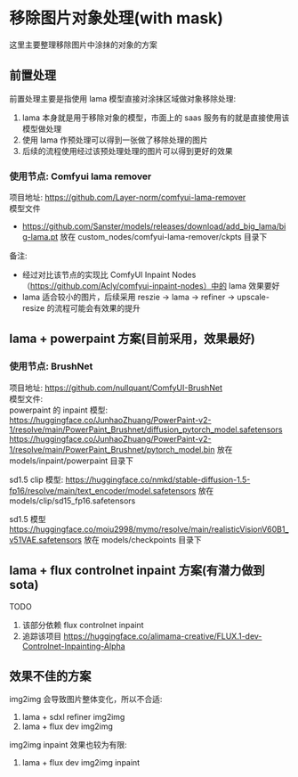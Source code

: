# 移除图片对象处理(with mask)
这里主要整理移除图片中涂抹的对象的方案

## 前置处理
前置处理主要是指使用 lama 模型直接对涂抹区域做对象移除处理:  
1. lama 本身就是用于移除对象的模型，市面上的 saas 服务有的就是直接使用该模型做处理  
1. 使用 lama 作预处理可以得到一张做了移除处理的图片  
1. 后续的流程使用经过该预处理处理的图片可以得到更好的效果

### 使用节点: Comfyui lama remover
项目地址: https://github.com/Layer-norm/comfyui-lama-remover  
模型文件  
- https://github.com/Sanster/models/releases/download/add_big_lama/big-lama.pt
放在 custom_nodes/comfyui-lama-remover/ckpts 目录下

备注:
- 经过对比该节点的实现比 ComfyUI Inpaint Nodes（https://github.com/Acly/comfyui-inpaint-nodes）中的 lama 效果要好  
- lama 适合较小的图片，后续采用 reszie -> lama -> refiner -> upscale-resize 的流程可能会有效果的提升  

## lama + powerpaint 方案(目前采用，效果最好)
### 使用节点: BrushNet  
项目地址: https://github.com/nullquant/ComfyUI-BrushNet  
模型文件:  
powerpaint 的 inpaint 模型:
https://huggingface.co/JunhaoZhuang/PowerPaint-v2-1/resolve/main/PowerPaint_Brushnet/diffusion_pytorch_model.safetensors
https://huggingface.co/JunhaoZhuang/PowerPaint-v2-1/resolve/main/PowerPaint_Brushnet/pytorch_model.bin
放在 models/inpaint/powerpaint 目录下

sd1.5 clip 模型:
https://huggingface.co/nmkd/stable-diffusion-1.5-fp16/resolve/main/text_encoder/model.safetensors
放在 models/clip/sd15_fp16.safetensors

sd1.5 模型
https://huggingface.co/moiu2998/mymo/resolve/main/realisticVisionV60B1_v51VAE.safetensors
放在 models/checkpoints 目录下

## lama + flux controlnet inpaint 方案(有潜力做到sota)
TODO  
1. 该部分依赖 flux controlnet inpaint  
1. 追踪该项目 https://huggingface.co/alimama-creative/FLUX.1-dev-Controlnet-Inpainting-Alpha

## 效果不佳的方案
img2img 会导致图片整体变化，所以不合适:
1. lama + sdxl refiner img2img  
1. lama + flux dev img2img  

img2img inpaint 效果也较为有限:  
1. lama + flux dev img2img inpaint
